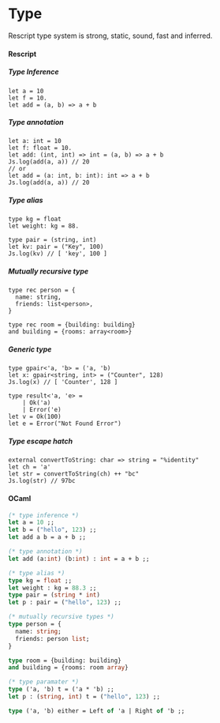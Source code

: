 # Type
Rescript type system is strong, static, sound, fast and inferred.

#### Rescript

##### Type Inference
```reasonml
let a = 10
let f = 10.
let add = (a, b) => a + b
```
##### Type annotation
```reasonml
let a: int = 10
let f: float = 10.
let add: (int, int) => int = (a, b) => a + b
Js.log(add(a, a)) // 20
// or
let add = (a: int, b: int): int => a + b
Js.log(add(a, a)) // 20
```
##### Type alias
```reasonml
type kg = float
let weight: kg = 88.

type pair = (string, int)
let kv: pair = ("Key", 100)
Js.log(kv) // [ 'key', 100 ]
```

##### Mutually recursive type
```reasonml
type rec person = {
  name: string,
  friends: list<person>,
}

type rec room = {building: building}
and building = {rooms: array<room>}
```
##### Generic type 
```reasonml
type gpair<'a, 'b> = ('a, 'b)
let x: gpair<string, int> = ("Counter", 128)
Js.log(x) // [ 'Counter', 128 ]

type result<'a, 'e> = 
    | Ok('a) 
    | Error('e)
let v = Ok(100)
let e = Error("Not Found Error")
```
##### Type escape hatch
```reasonml
external convertToString: char => string = "%identity"
let ch = 'a'
let str = convertToString(ch) ++ "bc"
Js.log(str) // 97bc
```

#### OCaml
```OCaml
(* type inference *)
let a = 10 ;;
let b = ("hello", 123) ;;
let add a b = a + b ;;

(* type annotation *)
let add (a:int) (b:int) : int = a + b ;;

(* type alias *)
type kg = float ;;
let weight : kg = 88.3 ;;
type pair = (string * int)
let p : pair = ("hello", 123) ;;

(* mutually recursive types *)
type person = {
  name: string;
  friends: person list;
}

type room = {building: building}
and building = {rooms: room array}

(* type paramater *)
type ('a, 'b) t = ('a * 'b) ;;
let p : (string, int) t = ("hello", 123) ;; 

type ('a, 'b) either = Left of 'a | Right of 'b ;;
```
